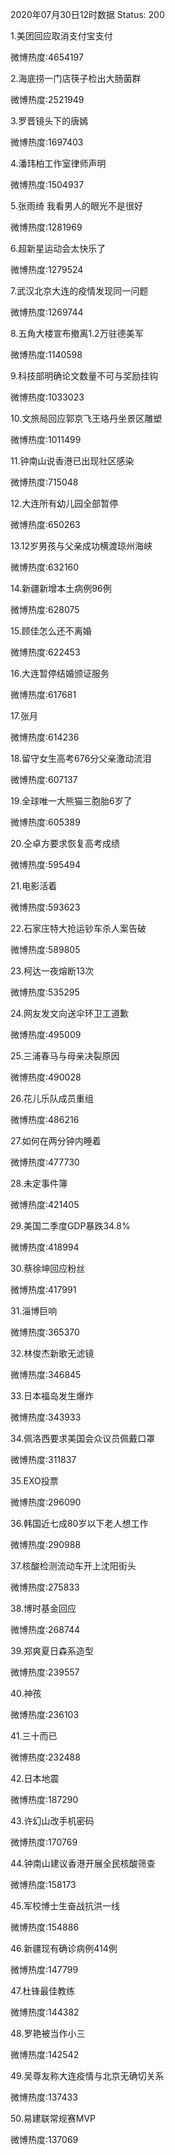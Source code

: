 2020年07月30日12时数据
Status: 200

1.美团回应取消支付宝支付

微博热度:4654197

2.海底捞一门店筷子检出大肠菌群

微博热度:2521949

3.罗晋镜头下的唐嫣

微博热度:1697403

4.潘玮柏工作室律师声明

微博热度:1504937

5.张雨绮 我看男人的眼光不是很好

微博热度:1281969

6.超新星运动会太快乐了

微博热度:1279524

7.武汉北京大连的疫情发现同一问题

微博热度:1269744

8.五角大楼宣布撤离1.2万驻德美军

微博热度:1140598

9.科技部明确论文数量不可与奖励挂钩

微博热度:1033023

10.文旅局回应郭京飞王珞丹坐景区雕塑

微博热度:1011499

11.钟南山说香港已出现社区感染

微博热度:715048

12.大连所有幼儿园全部暂停

微博热度:650263

13.12岁男孩与父亲成功横渡琼州海峡

微博热度:632160

14.新疆新增本土病例96例

微博热度:628075

15.顾佳怎么还不离婚

微博热度:622453

16.大连暂停结婚颁证服务

微博热度:617681

17.张月

微博热度:614236

18.留守女生高考676分父亲激动流泪

微博热度:607137

19.全球唯一大熊猫三胞胎6岁了

微博热度:605389

20.仝卓方要求恢复高考成绩

微博热度:595494

21.电影活着

微博热度:593623

22.石家庄特大抢运钞车杀人案告破

微博热度:589805

23.柯达一夜熔断13次

微博热度:535295

24.网友发文向送伞环卫工道歉

微博热度:495009

25.三浦春马与母亲决裂原因

微博热度:490028

26.花儿乐队成员重组

微博热度:486216

27.如何在两分钟内睡着

微博热度:477730

28.未定事件簿

微博热度:421405

29.美国二季度GDP暴跌34.8%

微博热度:418994

30.蔡徐坤回应粉丝

微博热度:417991

31.淄博巨响

微博热度:365370

32.林俊杰新歌无滤镜

微博热度:346845

33.日本福岛发生爆炸

微博热度:343933

34.佩洛西要求美国会众议员佩戴口罩

微博热度:311837

35.EXO投票

微博热度:296090

36.韩国近七成80岁以下老人想工作

微博热度:290988

37.核酸检测流动车开上沈阳街头

微博热度:275833

38.博时基金回应

微博热度:268744

39.郑爽夏日森系造型

微博热度:239557

40.神孩

微博热度:236103

41.三十而已

微博热度:232488

42.日本地震

微博热度:187290

43.许幻山改手机密码

微博热度:170769

44.钟南山建议香港开展全民核酸筛查

微博热度:158173

45.军校博士生奋战抗洪一线

微博热度:154886

46.新疆现有确诊病例414例

微博热度:147799

47.杜锋最佳教练

微博热度:144382

48.罗艳被当作小三

微博热度:142542

49.吴尊友称大连疫情与北京无确切关系

微博热度:137433

50.易建联常规赛MVP

微博热度:137069

